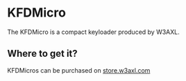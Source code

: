 # KFDMicro

The KFDMicro is a compact keyloader produced by W3AXL.

## Where to get it?
KFDMicros can be purchased on [store.w3axl.com](https://store.w3axl.com)
